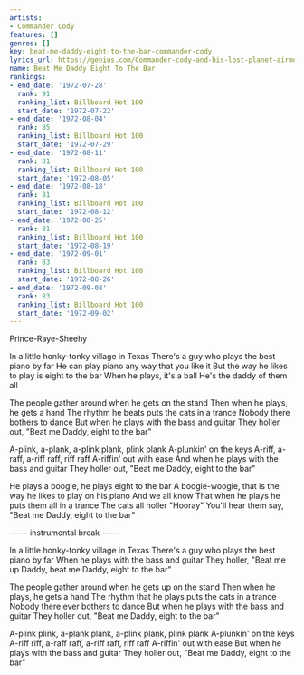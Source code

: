 ```yaml
---
artists:
- Commander Cody
features: []
genres: []
key: beat-me-daddy-eight-to-the-bar-commander-cody
lyrics_url: https://genius.com/Commander-cody-and-his-lost-planet-airmen-beat-me-daddy-eight-to-the-bar-lyrics
name: Beat Me Daddy Eight To The Bar
rankings:
- end_date: '1972-07-28'
  rank: 91
  ranking_list: Billboard Hot 100
  start_date: '1972-07-22'
- end_date: '1972-08-04'
  rank: 85
  ranking_list: Billboard Hot 100
  start_date: '1972-07-29'
- end_date: '1972-08-11'
  rank: 81
  ranking_list: Billboard Hot 100
  start_date: '1972-08-05'
- end_date: '1972-08-18'
  rank: 81
  ranking_list: Billboard Hot 100
  start_date: '1972-08-12'
- end_date: '1972-08-25'
  rank: 81
  ranking_list: Billboard Hot 100
  start_date: '1972-08-19'
- end_date: '1972-09-01'
  rank: 83
  ranking_list: Billboard Hot 100
  start_date: '1972-08-26'
- end_date: '1972-09-08'
  rank: 83
  ranking_list: Billboard Hot 100
  start_date: '1972-09-02'
---
```

Prince-Raye-Sheehy

In a little honky-tonky village in Texas
There's a guy who plays the best piano by far
He can play piano any way that you like it
But the way he likes to play is eight to the bar
When he plays, it's a ball
He's the daddy of them all

The people gather around when he gets on the stand
Then when he plays, he gets a hand
The rhythm he beats puts the cats in a trance
Nobody there bothers to dance
But when he plays with the bass and guitar
They holler out, "Beat me Daddy, eight to the bar"

A-plink, a-plank, a-plink plank, plink plank
A-plunkin' on the keys
A-riff, a-raff, a-riff raff, riff raff
A-riffin' out with ease
And when he plays with the bass and guitar
They holler out, "Beat me Daddy, eight to the bar"

He plays a boogie, he plays eight to the bar
A boogie-woogie, that is the way he likes to play on his piano
And we all know
That when he plays he puts them all in a trance
The cats all holler "Hooray"
You'll hear them say, "Beat me Daddy, eight to the bar"

----- instrumental break -----

In a little honky-tonky village in Texas
There's a guy who plays the best piano by far
When he plays with the bass and guitar
They holler, "Beat me up Daddy, beat me Daddy, eight to the bar"

The people gather around when he gets up on the stand
Then when he plays, he gets a hand
The rhythm that he plays puts the cats in a trance
Nobody there ever bothers to dance
But when he plays with the bass and guitar
They holler out, "Beat me Daddy, eight to the bar"

A-plink plink, a-plank plank, a-plink plank, plink plank
A-plunkin' on the keys
A-riff riff, a-raff raff, a-riff raff, riff raff
A-riffin' out with ease
But when he plays with the bass and guitar
They holler out, "Beat me Daddy, eight to the bar"
